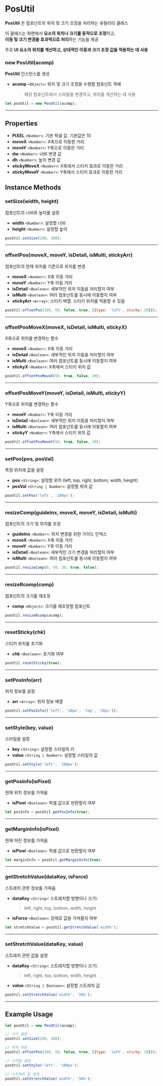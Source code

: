 # PosUtil

**PosUtil** 은 컴포넌트의 위치 및 크기 조정을 처리하는 유틸리티 클래스

이 클래스는 화면에서 **요소의 위치나 크기를 동적으로 조정**하고,\
**이동 및 크기 변경을 효과적으로 처리**하는 기능을 제공

주로 **UI 요소의 위치를 계산하고, 상대적인 이동과 크기 조정 값을 적용하는 데 사용**

### new PosUtil(acomp)

**PosUtil** 인스턴스를 생성

*   **acomp** `<Object>`: 위치 및 크기 조정을 수행할 컴포넌트 객체

    > 해당 컴포넌트에서 스타일을 변경하고, 위치를 계산하는 데 사용

```js
let posUtil = new PosUtil(acomp);
```

***

## Properties

* **PIXEL** `<Number>`: 기본 픽셀 값. 기본값은 10
* **moveX** `<Number>`: X축으로 이동한 거리
* **moveY** `<Number>`: Y축으로 이동한 거리
* **dw** `<Number>`: 너비 변경 값
* **dh** `<Number>`: 높이 변경 값
* **stickyMoveX** `<Number>`: X축에서 스티키 효과로 이동한 거리
* **stickyMoveY** `<Number>`: Y축에서 스티키 효과로 이동한 거리

## Instance Methods

### setSize(width, height)

컴포넌트의 너비와 높이를 설정

* **width** `<Number>`: 설정할 너비
* **height** `<Number>`: 설정할 높이

```js
posUtil.setSize(200, 100);
```

***

### offsetPos(moveX, moveY, isDetail, isMulti, stickyArr)

컴포넌트의 현재 위치를 기준으로 위치를 변경

* **moveX** `<Number>`: X축 이동 거리
* **moveY** `<Number>`: Y축 이동 거리
* **isDetail** `<Boolean>`: 세부적인 위치 이동을 처리할지 여부
* **isMulti** `<Boolean>`: 여러 컴포넌트를 동시에 이동할지 여부
* **stickyArr** `<Array>`: 스티키 배열. 스티키 위치를 적용할 수 있음

```js
posUtil.offsetPos(100, 50, false, true, [{type: 'left', sticky: 20}]);
```

***

### offsetPosMoveX(moveX, isDetail, isMulti, stickyX)

X축으로 위치를 변경하는 함수

* **moveX** `<Number>`: X축 이동 거리
* **isDetail** `<Boolean>`: 세부적인 위치 이동을 처리할지 여부
* **isMulti** `<Boolean>`: 여러 컴포넌트를 동시에 이동할지 여부
* **stickyX** `<Number>`: X축에서 스티키 위치 값

```js
posUtil.offsetPosMoveX(50, true, false, 20);
```

***

### offsetPosMoveY(moveY, isDetail, isMulti, stickyY)

Y축으로 위치를 변경하는 함수

* **moveY** `<Number>`: Y축 이동 거리
* **isDetail** `<Boolean>`: 세부적인 위치 이동을 처리할지 여부
* **isMulti** `<Boolean>`: 여러 컴포넌트를 동시에 이동할지 여부
* **stickyY** `<Number>`: Y축에서 스티키 위치 값

```js
posUtil.offsetPosMoveY(50, true, false, 20);
```

***

### setPos(pos, posVal)

특정 위치에 값을 설정

* **pos** `<String>`: 설정할 위치 (left, top, right, bottom, width, height)
* **posVal** `<String | Number>`: 설정할 위치 값

```js
posUtil.setPos('left', '100px');
```

***

### resizeComp(guideInx, moveX, moveY, isDetail, isMulti)

컴포넌트의 크기 및 위치를 조정

* **guideInx** `<Number>`: 위치 변경을 위한 가이드 인덱스
* **moveX** `<Number>`: X축 이동 거리
* **moveY** `<Number>`: Y축 이동 거리
* **isDetail** `<Boolean>`: 세부적인 크기 변경을 처리할지 여부
* **isMulti** `<Boolean>`: 여러 컴포넌트를 동시에 이동할지 여부

```js
posUtil.resizeComp(0, 50, 30, true, false);
```

***

### resizeRcomp(comp)

컴포넌트의 크기를 재조정

* **comp** `<Object>`: 크기를 재조정할 컴포넌트

```js
posUtil.resizeRcomp(acomp);
```

***

### resetSticky(chk)

스티키 위치를 초기화

* **chk** `<Boolean>`: 초기화 여부

```js
posUtil.resetSticky(true);
```

***

### setPosInfo(arr)

위치 정보를 설정

* **arr** `<Array>`: 위치 정보 배열

```js
posUtil.setPosInfo(['left', '10px', 'top', '20px']);
```

***

### setStyle(key, value)

스타일을 설정

* **key** `<String>`: 설정할 스타일의 키
* **value** `<String | Number>`: 설정할 스타일의 값

```js
posUtil.setStyle('left', '100px');
```

***

### getPosInfo(isPixel)

현재 위치 정보를 가져옴

* **isPixel** `<Boolean>`: 픽셀 값으로 반환할지 여부

```js
let posInfo = posUtil.getPosInfo(true);
```

***

### getMarginInfo(isPixel)

현재 마진 정보를 가져옴

* **isPixel** `<Boolean>`: 픽셀 값으로 반환할지 여부

```js
let marginInfo = posUtil.getMarginInfo(true);
```

***

### getStretchValue(dataKey, isForce)

스트레치 관련 정보를 가져옴

*   **dataKey** `<String>`: 스트레치할 방향이나 크기\\

    > left, right, top, bottom, width, height
* **isForce** `<Boolean>`: 강제로 값을 가져올지 여부

```js
let stretchValue = posUtil.getStretchValue('width');
```

***

### setStretchValue(dataKey, value)

스트레치 관련 값을 설정

*   **dataKey** `<String>`: 스트레치할 방향이나 크기\\

    > left, right, top, bottom, width, height
* **value** `<String | Boolean>`: 설정할 스트레치 값

```js
posUtil.setStretchValue('width', '50%');
```

***

## Example Usage

```js
let posUtil = new PosUtil(acomp);

// 크기 설정
posUtil.setSize(200, 100);

// 위치 이동
posUtil.offsetPos(100, 50, false, true, [{type: 'left', sticky: 20}]);

// 스타일 설정
posUtil.setStyle('left', '100px');

// 스트레치 값 설정
posUtil.setStretchValue('width', '50%');
```
